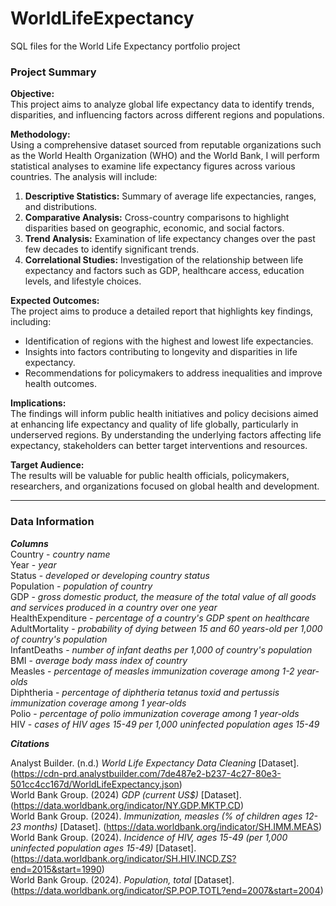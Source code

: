 # WorldLifeExpectancy
SQL files for the World Life Expectancy portfolio project 

### Project Summary

**Objective:**  
This project aims to analyze global life expectancy data to identify trends, disparities, and influencing factors across different regions and populations.

**Methodology:**  
Using a comprehensive dataset sourced from reputable organizations such as the World Health Organization (WHO) and the World Bank, I will perform statistical analyses to examine life expectancy figures across various countries. The analysis will include:

1. **Descriptive Statistics:** Summary of average life expectancies, ranges, and distributions.
2. **Comparative Analysis:** Cross-country comparisons to highlight disparities based on geographic, economic, and social factors.
3. **Trend Analysis:** Examination of life expectancy changes over the past few decades to identify significant trends.
4. **Correlational Studies:** Investigation of the relationship between life expectancy and factors such as GDP, healthcare access, education levels, and lifestyle choices.

**Expected Outcomes:**  
The project aims to produce a detailed report that highlights key findings, including:

- Identification of regions with the highest and lowest life expectancies.
- Insights into factors contributing to longevity and disparities in life expectancy.
- Recommendations for policymakers to address inequalities and improve health outcomes.

**Implications:**  
The findings will inform public health initiatives and policy decisions aimed at enhancing life expectancy and quality of life globally, particularly in underserved regions. By understanding the underlying factors affecting life expectancy, stakeholders can better target interventions and resources.

**Target Audience:**  
The results will be valuable for public health officials, policymakers, researchers, and organizations focused on global health and development.

-------------------------------------------------------------------------------

### Data Information

***Columns***  
Country - *country name*  
Year - *year*  
Status - *developed or developing country status*  
Population - *population of country*  
GDP - *gross domestic product, the measure of the total value of all goods and services produced in a country over one year*  
HealthExpenditure - *percentage of a country's GDP spent on healthcare*  
AdultMortality - *probability of dying between 15 and 60 years-old per 1,000 of country's population*  
InfantDeaths - *number of infant deaths per 1,000 of country's population*  
BMI - *average body mass index of country*  
Measles - *percentage of measles immunization coverage among 1-2 year-olds*  
Diphtheria - *percentage of diphtheria tetanus toxid and pertussis immunization coverage among 1 year-olds*  
Polio - *percentage of polio immunization coverage among 1 year-olds*  
HIV - *cases of HIV ages 15-49 per 1,000 uninfected population ages 15-49*  


***Citations***  

Analyst Builder. (n.d.) *World Life Expectancy Data Cleaning* [Dataset]. (https://cdn-prd.analystbuilder.com/7de487e2-b237-4c27-80e3-501cc4cc167d/WorldLifeExpectancy.json)  
World Bank Group. (2024) *GDP (current US$)* [Dataset]. (https://data.worldbank.org/indicator/NY.GDP.MKTP.CD)  
World Bank Group. (2024). *Immunization, measles (% of children ages 12-23 months)* [Dataset]. (https://data.worldbank.org/indicator/SH.IMM.MEAS)  
World Bank Group. (2024). *Incidence of HIV, ages 15-49 (per 1,000 uninfected population ages 15-49)* [Dataset]. (https://data.worldbank.org/indicator/SH.HIV.INCD.ZS?end=2015&start=1990)  
World Bank Group. (2024). *Population, total* [Dataset]. (https://data.worldbank.org/indicator/SP.POP.TOTL?end=2007&start=2004)  